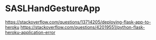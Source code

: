 # SASLHandGestureApp
https://stackoverflow.com/questions/13714205/deploying-flask-app-to-heroku
https://stackoverflow.com/questions/42019551/python-flask-heroku-application-error
